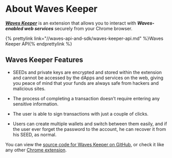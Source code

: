 # About Waves Keeper

[_**Waves Keeper**_](https://chrome.google.com/webstore/detail/waves-keeper/lpilbniiabackdjcionkobglmddfbcjo) is an extension that allows you to interact with _**Waves-enabled web services**_ securely from your Chrome browser.

{% prettylink link="//waves-api-and-sdk/waves-keeper-api.md" %}Waves Keeper API{% endprettylink %}




## Waves Keeper Features

* SEEDs and private keys are encrypted and stored within the extension and cannot be accessed by the dApps and services on the web, giving you peace of mind that your funds are always safe from hackers and malicious sites.

* The process of completing a transaction doesn’t require entering any sensitive information.

* The user is able to sign transactions with just a couple of clicks.

* Users can create multiple wallets and switch between them easily, and if the user ever forget the password to the account, he can recover it from his SEED, as normal.

You can view the [source code for Waves Keeper on GitHub](https://github.com/wavesplatform/waveskeeper), or check it like any other [Chrome extension](https://chrome.google.com/webstore/detail/waves-keeper/lpilbniiabackdjcionkobglmddfbcjo).


